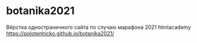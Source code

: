 # botanika2021
Вёрстка одностраничного сайта по случаю марафона 2021 htmlacademy
https://polotenhicko.github.io/botanika2021/
